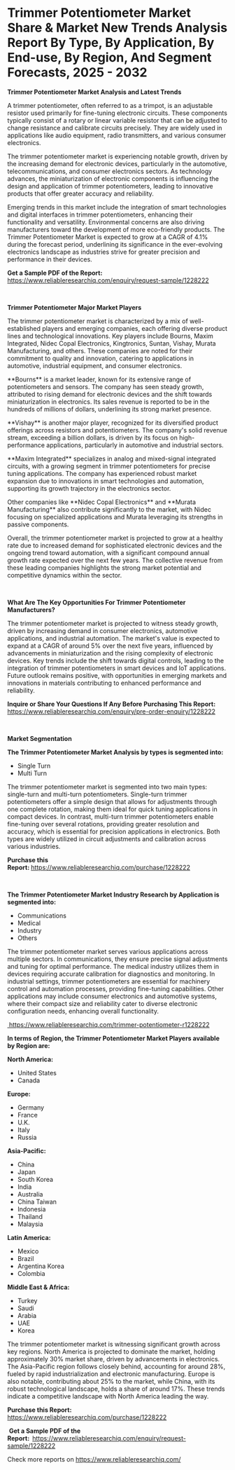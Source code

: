 <p><h1>Trimmer Potentiometer Market Share & Market New Trends Analysis Report By Type, By Application, By End-use, By Region, And Segment Forecasts, 2025 - 2032</h1></p><p><strong>Trimmer Potentiometer Market Analysis and Latest Trends</strong></p>
<p><p>A trimmer potentiometer, often referred to as a trimpot, is an adjustable resistor used primarily for fine-tuning electronic circuits. These components typically consist of a rotary or linear variable resistor that can be adjusted to change resistance and calibrate circuits precisely. They are widely used in applications like audio equipment, radio transmitters, and various consumer electronics.</p><p>The trimmer potentiometer market is experiencing notable growth, driven by the increasing demand for electronic devices, particularly in the automotive, telecommunications, and consumer electronics sectors. As technology advances, the miniaturization of electronic components is influencing the design and application of trimmer potentiometers, leading to innovative products that offer greater accuracy and reliability.</p><p>Emerging trends in this market include the integration of smart technologies and digital interfaces in trimmer potentiometers, enhancing their functionality and versatility. Environmental concerns are also driving manufacturers toward the development of more eco-friendly products. The Trimmer Potentiometer Market is expected to grow at a CAGR of 4.1% during the forecast period, underlining its significance in the ever-evolving electronics landscape as industries strive for greater precision and performance in their devices.</p></p>
<p><strong>Get a Sample PDF of the Report:&nbsp;</strong> <a href="https://www.reliableresearchiq.com/enquiry/request-sample/1228222?utm_campaign=3066&utm_medium=2&utm_source=Github&utm_content=ia&utm_term=06042025&utm_id=trimmer-potentiometer">https://www.reliableresearchiq.com/enquiry/request-sample/1228222</a></p>
<p>&nbsp;</p>
<p><strong>Trimmer Potentiometer Major Market Players</strong></p>
<p><p>The trimmer potentiometer market is characterized by a mix of well-established players and emerging companies, each offering diverse product lines and technological innovations. Key players include Bourns, Maxim Integrated, Nidec Copal Electronics, Kingtronics, Suntan, Vishay, Murata Manufacturing, and others. These companies are noted for their commitment to quality and innovation, catering to applications in automotive, industrial equipment, and consumer electronics.</p><p>**Bourns** is a market leader, known for its extensive range of potentiometers and sensors. The company has seen steady growth, attributed to rising demand for electronic devices and the shift towards miniaturization in electronics. Its sales revenue is reported to be in the hundreds of millions of dollars, underlining its strong market presence.</p><p>**Vishay** is another major player, recognized for its diversified product offerings across resistors and potentiometers. The company's solid revenue stream, exceeding a billion dollars, is driven by its focus on high-performance applications, particularly in automotive and industrial sectors.</p><p>**Maxim Integrated** specializes in analog and mixed-signal integrated circuits, with a growing segment in trimmer potentiometers for precise tuning applications. The company has experienced robust market expansion due to innovations in smart technologies and automation, supporting its growth trajectory in the electronics sector.</p><p>Other companies like **Nidec Copal Electronics** and **Murata Manufacturing** also contribute significantly to the market, with Nidec focusing on specialized applications and Murata leveraging its strengths in passive components.</p><p>Overall, the trimmer potentiometer market is projected to grow at a healthy rate due to increased demand for sophisticated electronic devices and the ongoing trend toward automation, with a significant compound annual growth rate expected over the next few years. The collective revenue from these leading companies highlights the strong market potential and competitive dynamics within the sector.</p></p>
<p>&nbsp;</p>
<p><strong>What Are The Key Opportunities For Trimmer Potentiometer Manufacturers?</strong></p>
<p><p>The trimmer potentiometer market is projected to witness steady growth, driven by increasing demand in consumer electronics, automotive applications, and industrial automation. The market's value is expected to expand at a CAGR of around 5% over the next five years, influenced by advancements in miniaturization and the rising complexity of electronic devices. Key trends include the shift towards digital controls, leading to the integration of trimmer potentiometers in smart devices and IoT applications. Future outlook remains positive, with opportunities in emerging markets and innovations in materials contributing to enhanced performance and reliability.</p></p>
<p><strong>Inquire or Share Your Questions If Any Before Purchasing This Report:</strong> <a href="https://www.reliableresearchiq.com/enquiry/pre-order-enquiry/1228222?utm_campaign=3066&utm_medium=2&utm_source=Github&utm_content=ia&utm_term=06042025&utm_id=trimmer-potentiometer">https://www.reliableresearchiq.com/enquiry/pre-order-enquiry/1228222</a></p>
<p>&nbsp;</p>
<p><strong>Market Segmentation</strong></p>
<p><strong>The Trimmer Potentiometer Market Analysis by types is segmented into:</strong></p>
<p><ul><li>Single Turn</li><li>Multi Turn</li></ul></p>
<p><p>The trimmer potentiometer market is segmented into two main types: single-turn and multi-turn potentiometers. Single-turn trimmer potentiometers offer a simple design that allows for adjustments through one complete rotation, making them ideal for quick tuning applications in compact devices. In contrast, multi-turn trimmer potentiometers enable fine-tuning over several rotations, providing greater resolution and accuracy, which is essential for precision applications in electronics. Both types are widely utilized in circuit adjustments and calibration across various industries.</p></p>
<p><strong>Purchase this Report:&nbsp;</strong><a href="https://www.reliableresearchiq.com/purchase/1228222?utm_campaign=3066&utm_medium=2&utm_source=Github&utm_content=ia&utm_term=06042025&utm_id=trimmer-potentiometer">https://www.reliableresearchiq.com/purchase/1228222</a></p>
<p>&nbsp;</p>
<p><strong>The Trimmer Potentiometer Market Industry Research by Application is segmented into:</strong></p>
<p><ul><li>Communications</li><li>Medical</li><li>Industry</li><li>Others</li></ul></p>
<p><p>The trimmer potentiometer market serves various applications across multiple sectors. In communications, they ensure precise signal adjustments and tuning for optimal performance. The medical industry utilizes them in devices requiring accurate calibration for diagnostics and monitoring. In industrial settings, trimmer potentiometers are essential for machinery control and automation processes, providing fine-tuning capabilities. Other applications may include consumer electronics and automotive systems, where their compact size and reliability cater to diverse electronic configuration needs, enhancing overall functionality.</p></p>
<p><a href="https://www.reliableresearchiq.com/trimmer-potentiometer-r1228222?utm_campaign=3066&utm_medium=2&utm_source=Github&utm_content=ia&utm_term=06042025&utm_id=trimmer-potentiometer">&nbsp;https://www.reliableresearchiq.com/trimmer-potentiometer-r1228222</a></p>
<p><strong>In terms of Region, the Trimmer Potentiometer Market Players available by Region are:</strong></p>
<p>
    <p> <strong> North America: </strong>
        <ul>
            <li>United States</li>
            <li>Canada</li>
        </ul>
        </p> 
    <p> <strong> Europe: </strong>
        <ul>
            <li>Germany</li>
            <li>France</li>
            <li>U.K.</li>
            <li>Italy</li>
            <li>Russia</li>
        </ul>
        </p> 
    <p> <strong> Asia-Pacific: </strong>
        <ul>
            <li>China</li>
            <li>Japan</li>
            <li>South Korea</li>
            <li>India</li>
            <li>Australia</li>
            <li>China Taiwan</li>
            <li>Indonesia</li>
            <li>Thailand</li>
            <li>Malaysia</li>
        </ul>
        </p> 
    <p> <strong> Latin America: </strong>
        <ul>
            <li>Mexico</li>
            <li>Brazil</li>
            <li>Argentina Korea</li>
            <li>Colombia</li>
        </ul>
        </p> 
    <p> <strong> Middle East & Africa: </strong>
        <ul>
            <li>Turkey</li>
            <li>Saudi</li>
            <li>Arabia</li>
            <li>UAE</li>
            <li>Korea</li>
        </ul>
    </p>
    </p>
<p><p>The trimmer potentiometer market is witnessing significant growth across key regions. North America is projected to dominate the market, holding approximately 30% market share, driven by advancements in electronics. The Asia-Pacific region follows closely behind, accounting for around 28%, fueled by rapid industrialization and electronic manufacturing. Europe is also notable, contributing about 25% to the market, while China, with its robust technological landscape, holds a share of around 17%. These trends indicate a competitive landscape with North America leading the way.</p></p>
<p><strong>Purchase this Report: </strong><a href="https://www.reliableresearchiq.com/purchase/1228222?utm_campaign=3066&utm_medium=2&utm_source=Github&utm_content=ia&utm_term=06042025&utm_id=trimmer-potentiometer">https://www.reliableresearchiq.com/purchase/1228222</a></p>
<p>&nbsp;<strong>Get a Sample PDF of the Report:&nbsp;&nbsp;</strong><a href="https://www.reliableresearchiq.com/enquiry/request-sample/1228222?utm_campaign=3066&utm_medium=2&utm_source=Github&utm_content=ia&utm_term=06042025&utm_id=trimmer-potentiometer">https://www.reliableresearchiq.com/enquiry/request-sample/1228222</a></p>
<p><strong></strong></p>
<p>Check more reports on <a href="https://www.reliableresearchiq.com/?utm_campaign=3066&utm_medium=2&utm_source=Github&utm_content=ia&utm_term=06042025&utm_id=trimmer-potentiometer">https://www.reliableresearchiq.com/</a></p>